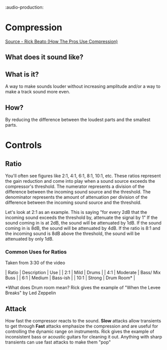 :audio-production:

# Compression
[Source - Rick Beato (How The Pros Use Compression)](https://www.youtube.com/watch?v=7oOmX3JHwtE)

## What does it sound like?

## What is it?
A way to make sounds louder without increasing amplitude and/or a way to make a track sound more even.

## How?
By reducing the difference between the loudest parts and the smallest parts.


# Controls
## Ratio
You'll often see figures like 2:1, 4:1, 6:1, 8:1, 10:1, etc.
These ratios represent the gain reduction and come into play when a sound source exceeds the compressor's threshold.
The numerator represents a division of the difference between the incoming sound source and the threshold.
The denominator represents the amount of attenuation per division of the difference between the incoming sound source and the threshold.

Let's look at 2:1 as an example.
This is saying "for every 2dB that the incoming sound exceeds the threshold by, attenuate the signal by 1"
If the sound coming in is at 2dB, the sound will be attenuated by 1dB.
If the sound coming in is 8dB, the sound will be attenuated by 4dB.
If the ratio is 8:1 and the incoming sound is 8dB above the threshold, the sound will be attenuated by only 1dB.

### Common Uses for Ratios
Taken from 3:30 of the video

| Ratio | Description | Use            |
| 2:1   | Mild        | Drums          |
| 4:1   | Moderate    | Bass/ Mix Buss |
| 6:1   | Medium      | Bass-ish       |
| 10:1  | Strong      | Drum Room*     |

*What does Drum room mean? Rick gives the example of "When the Levee Breaks" by Led Zeppelin


## Attack
How fast the compressor reacts to the sound.
**Slow** attacks allow transients to get through
**Fast** attacks emphasize the compression and are useful for controlling the dynamic range on instruments.
Rick gives the example of inconsistent bass or acoustic guitars for cleaning it out.
Anything with sharp transients can use fast attacks to make them "pop"
